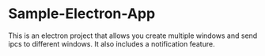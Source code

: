 # Sample-Electron-App
This is an electron project that allows you create multiple windows and send ipcs to different windows. It also includes a notification feature.
